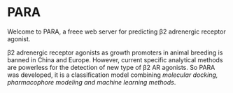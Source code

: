 # PARA
Welcome to PARA, a freee web server for predicting β2 adrenergic receptor agonist. 

β2 adrenergic receptor agonists as growth promoters in animal breeding is banned in China and Europe. However, current specific analytical methods are powerless for the detection of new type of β2 AR agonists. So PARA was developed, it is a classification model combining *molecular docking, pharmacophore modeling and machine learning methods*.
